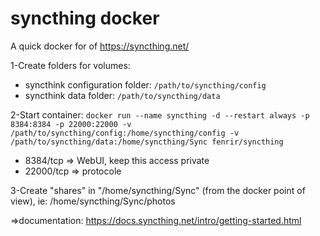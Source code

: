 # syncthing docker

A quick docker for of https://syncthing.net/

1-Create folders for volumes:

 - syncthink configuration folder: `/path/to/syncthing/config`
 - syncthink data folder: `/path/to/syncthing/data`

2-Start container: `docker run --name syncthing -d --restart always -p 8384:8384 -p 22000:22000 -v /path/to/syncthing/config:/home/syncthing/config -v /path/to/syncthing/data:/home/syncthing/Sync fenrir/syncthing`

 - 8384/tcp => WebUI, keep this access private
 - 22000/tcp => protocole

3-Create "shares" in "/home/syncthing/Sync" (from the docker point of view), ie: /home/syncthing/Sync/photos

=>documentation: https://docs.syncthing.net/intro/getting-started.html
